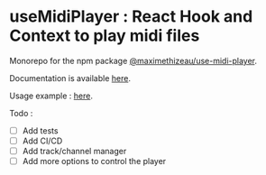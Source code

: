 # useMidiPlayer : React Hook and Context to play midi files

Monorepo for the npm package [@maximethizeau/use-midi-player](https://www.npmjs.com/package/@maximethizeau/use-midi-player).

Documentation is available [here](https://github.com/maxthizeau/use-midi-player/tree/master/packages/use-midi-player).

Usage example : [here](https://github.com/maxthizeau/use-midi-player/tree/master/sites/test-use-midi-player).

Todo :

- [ ] Add tests
- [ ] Add CI/CD
- [ ] Add track/channel manager
- [ ] Add more options to control the player
